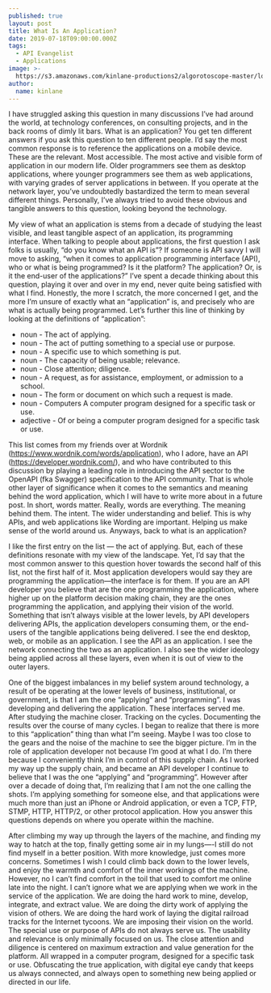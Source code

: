 ```yaml
---
published: true
layout: post
title: What Is An Application?
date: 2019-07-18T09:00:00.000Z
tags:
  - API Evangelist
  - Applications
image: >-
  https://s3.amazonaws.com/kinlane-productions2/algorotoscope-master/lost-angeles-downtown-freeway-los-angeles-downtow-freeway-copper-circuit-2.jpg
author:
  name: kinlane
---
```

I have struggled asking this question in many discussions I’ve had around the world, at technology conferences, on consulting projects, and in the back rooms of dimly lit bars. What is an application? You get ten different answers if you ask this question to ten different people. I’d say the most common response is to reference the applications on a mobile device. These are the relevant. Most accessible. The most active and visible form of application in our modern life. Older programmers see them as desktop applications, where younger programmers see them as web applications, with varying grades of server applications in between. If you operate at the network layer, you’ve undoubtedly bastardized the term to mean several different things. Personally, I’ve always tried to avoid these obvious and tangible answers to this question, looking beyond the technology.

My view of what an application is stems from a decade of studying the least visible, and least tangible aspect of an application, its programming interface. When talking to people about applications, the first question I ask folks is usually, “do you know what an API is”? If someone is API savvy I will move to asking, “when it comes to application programming interface (API), who or what is being programmed? Is it the platform? The application? Or, is it the end-user of the applications?” I’ve spent a decade thinking about this question, playing it over and over in my end, never quite being satisfied with what I find. Honestly, the more I scratch, the more concerned I get, and the more I’m unsure of exactly what an “application” is, and precisely who are what is actually being programmed. Let’s further this line of thinking by looking at the definitions of “application”:

- noun - The act of applying.
- noun - The act of putting something to a special use or purpose.
- noun - A specific use to which something is put.
- noun - The capacity of being usable; relevance.
- noun - Close attention; diligence.
- noun - A request, as for assistance, employment, or admission to a school.
- noun - The form or document on which such a request is made.
- noun - Computers A computer program designed for a specific task or use.
- adjective - Of or being a computer program designed for a specific task or use.

This list comes from my friends over at Wordnik (https://www.wordnik.com/words/application), who I adore, have an API (https://developer.wordnik.com/), and who have contributed to this discussion by playing a leading role in introducing the API sector to the OpenAPI (fka Swagger) specification to the API community. That is whole other layer of significance when it comes to the semantics and meaning behind the word application, which I will have to write more about in a future post. In short, words matter. Really, words are everything. The meaning behind them. The intent. The wider understanding and belief. This is why APIs, and web applications like Wording are important. Helping us make sense of the world around us. Anyways, back to what is an application?

I like the first entry on the list — the act of applying. But, each of these definitions resonate with my view of the landscape. Yet, I’d say that the most common answer to this question hover towards the second half of this list, not the first half of it. Most application developers would say they are programming the application—the interface is for them. If you are an API developer you believe that are the one programming the application, where higher up on the platform decision making chain, they are the ones programming the application, and applying their vision of the world. Something that isn’t always visible at the lower levels, by API developers delivering APIs, the application developers consuming them, or the end-users of the tangible applications being delivered. I see the end desktop, web, or mobile as an application. I see the API as an application. I see the network connecting the two as an application. I also see the wider ideology being applied across all these layers, even when it is out of view to the outer layers.

One of the biggest imbalances in my belief system around technology, a result of be operating at the lower levels of business, institutional, or government, is that I am the one “applying” and “programming”. I was developing and delivering the application. These interfaces served me. After studying the machine closer. Tracking on the cycles. Documenting the results over the course of many cycles. I began to realize that there is more to this “application” thing than what I”m seeing. Maybe I was too close to the gears and the noise of the machine to see the bigger picture. I’m in the role of application developer not because I’m good at what I do. I’m there because I conveniently think I’m in control of this supply chain. As I worked my way up the supply chain, and became an API developer I continue to believe that I was the one “applying” and “programming”. However after over a decade of doing that, I’m realizing that I am not the one calling the shots. I’m applying something for someone else, and that applications were much more than just an iPhone or Android application, or even a TCP, FTP, STMP, HTTP, HTTP/2, or other protocol application. How you answer this questions depends on where you operate within the machine.

After climbing my way up through the layers of the machine, and finding my way to hatch at the top, finally getting some air in my lungs—-I still do not find myself in a better position. With more knowledge, just comes more concerns. Sometimes I wish I could climb back down to the lower levels, and enjoy the warmth and comfort of the inner workings of the machine. However, no I can’t find comfort in the toil that used to comfort me online late into the night. I can’t ignore what we are applying when we work in the service of the application. We are doing the hard work to mine, develop, integrate, and extract value. We are doing the dirty work of applying the vision of others. We are doing the hard work of laying the digital railroad tracks for the Internet tycoons. We are imposing their vision on the world. The special use or purpose of APIs do not always serve us. The usability and relevance is only minimally focused on us. The close attention and diligence is centered on maximum extraction and value generation for the platform. All wrapped in a computer program, designed for a specific task or use. Obfuscating the true application, with digital eye candy that keeps us always connected, and always open to something new being applied or directed in our life.
